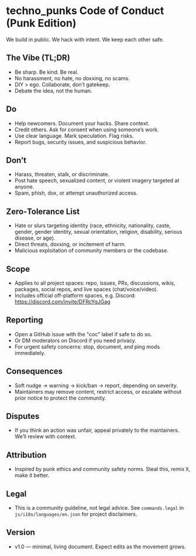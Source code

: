 # techno_punks Code of Conduct (Punk Edition)

We build in public. We hack with intent. We keep each other safe.

## The Vibe (TL;DR)
- Be sharp. Be kind. Be real.
- No harassment, no hate, no doxxing, no scams.
- DIY > ego. Collaborate, don’t gatekeep.
- Debate the idea, not the human.

## Do
- Help newcomers. Document your hacks. Share context.
- Credit others. Ask for consent when using someone’s work.
- Use clear language. Mark speculation. Flag risks.
- Report bugs, security issues, and suspicious behavior.

## Don’t
- Harass, threaten, stalk, or discriminate.
- Post hate speech, sexualized content, or violent imagery targeted at anyone.
- Spam, phish, dox, or attempt unauthorized access.

## Zero‑Tolerance List
- Hate or slurs targeting identity (race, ethnicity, nationality, caste, gender, gender identity, sexual orientation, religion, disability, serious disease, or age).
- Direct threats, doxxing, or incitement of harm.
- Malicious exploitation of community members or the codebase.

## Scope
- Applies to all project spaces: repo, issues, PRs, discussions, wikis, packages, social repos, and live spaces (chat/voice/video).
- Includes official off-platform spaces, e.g. Discord: https://discord.com/invite/DFRcYgJGag

## Reporting
- Open a GitHub issue with the "coc" label if safe to do so.
- Or DM moderators on Discord if you need privacy.
- For urgent safety concerns: stop, document, and ping mods immediately.

## Consequences
- Soft nudge → warning → kick/ban → report, depending on severity.
- Maintainers may remove content, restrict access, or escalate without prior notice to protect the community.

## Disputes
- If you think an action was unfair, appeal privately to the maintainers. We’ll review with context.

## Attribution
- Inspired by punk ethics and community safety norms. Steal this, remix it, make it better.

## Legal
- This is a community guideline, not legal advice. See `commands.legal` in `js/i18n/languages/en.json` for project disclaimers.

## Version
- v1.0 — minimal, living document. Expect edits as the movement grows.
